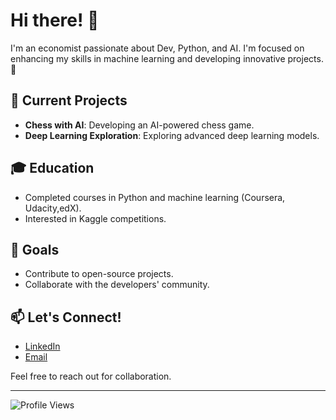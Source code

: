 # Hi there! 👋

I'm an economist passionate about Dev, Python, and AI. I'm focused on enhancing my skills in machine learning and developing innovative projects. 🚀

## 🚀 Current Projects
- **Chess with AI**: Developing an AI-powered chess game.
- **Deep Learning Exploration**: Exploring advanced deep learning models.

## 🎓 Education
- Completed courses in Python and machine learning (Coursera, Udacity,edX).
- Interested in Kaggle competitions.

## 🌱 Goals
- Contribute to open-source projects.
- Collaborate with the developers' community.

## 📫 Let's Connect!
- [LinkedIn]([https://www.linkedin.com/in/yourprofile](https://www.linkedin.com/in/luiz-guilherme-kottas-a005371b5/))
- [Email](mailto:luizvkottas@gmail.com)

Feel free to reach out for collaboration.

---

![Profile Views](https://komarev.com/ghpvc/?username=luizkottas&color=blue)

